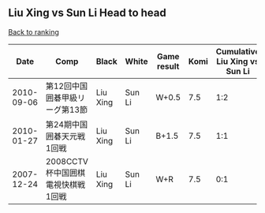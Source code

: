 ## Liu Xing vs Sun Li Head to head

[Back to ranking](../../index.md)




| **Date** | **Comp** | **Black** | **White** | **Game result** | **Komi** | **Cumulative Liu Xing vs Sun Li** | **Liu Xing streak** | **Sun Li streak** | 
| --- | --- | --- | --- | --- | --- | --- | --- | --- |
| 2010-09-06 | 第12回中国囲碁甲級リーグ第13節 | Liu Xing | Sun Li | W+0.5 | 7.5 | 1:2 | 0 | 1 | 
| 2010-01-27 | 第24期中国囲碁天元戦1回戦 | Liu Xing | Sun Li | B+1.5 | 7.5 | 1:1 | 1 | 0 | 
| 2007-12-24 | 2008CCTV杯中国囲棋電視快棋戦1回戦 | Liu Xing | Sun Li | W+R | 7.5 | 0:1 | 0 | 1 |




